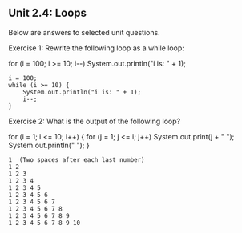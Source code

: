 ## Unit 2.4: Loops

Below are answers to selected unit questions.

Exercise 1: Rewrite the following loop as a while loop:
    
for (i = 100; i >= 10; i--) System.out.println("i is: " + 1);

    i = 100;
    while (i >= 10) {
        System.out.println("i is: " + 1);
        i--;
    }

Exercise 2: What is the output of the following loop?
       
for (i = 1; i <= 10; i++) { for (j = 1; j <= i; j++) System.out.print(j + " "); System.out.println(" "); }

    1  (Two spaces after each last number)
    1 2  
    1 2 3  
    1 2 3 4  
    1 2 3 4 5  
    1 2 3 4 5 6  
    1 2 3 4 5 6 7  
    1 2 3 4 5 6 7 8  
    1 2 3 4 5 6 7 8 9  
    1 2 3 4 5 6 7 8 9 10  
